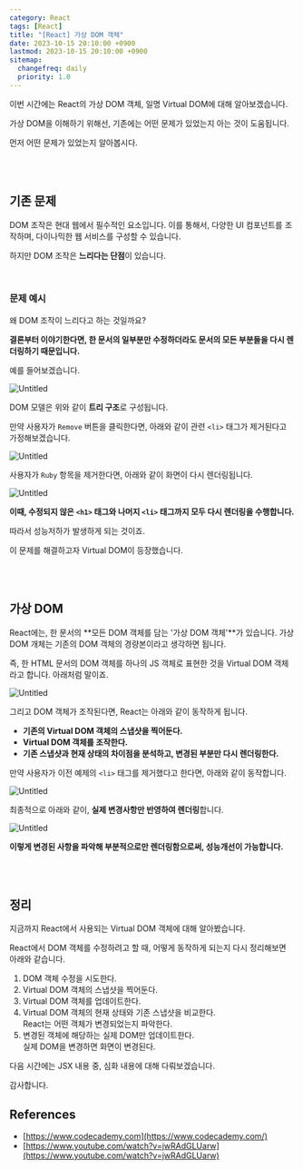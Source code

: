 ```yaml
---
category: React
tags: [React]
title: "[React] 가상 DOM 객체"
date: 2023-10-15 20:10:00 +0900
lastmod: 2023-10-15 20:10:00 +0900
sitemap:
  changefreq: daily
  priority: 1.0
---
```


이번 시간에는 React의 가상 DOM 객체, 일명 Virtual DOM에 대해 알아보겠습니다.

가상 DOM을 이해하기 위해선, 기존에는 어떤 문제가 있었는지 아는 것이 도움됩니다.

먼저 어떤 문제가 있었는지 알아봅시다.

<br/><br/>

## 기존 문제

DOM 조작은 현대 웹에서 필수적인 요소입니다. 이를 통해서, 다양한 UI 컴포넌트를 조작하며, 다이나믹한 웹 서비스를 구성할 수 있습니다.

하지만 DOM 조작은 **느리다는 단점**이 있습니다.

<br/>

### 문제 예시

왜 DOM 조작이 느리다고 하는 것일까요?

**결론부터 이야기한다면, 한 문서의 일부분만 수정하더라도 문서의 모든 부분들을 다시 렌더링하기 때문입니다.**

예를 들어보겠습니다.

![Untitled](/assets/img/2023-10-15-Tech_React_VirtualDOM/Untitled.png)

DOM 모델은 위와 같이 **트리 구조**로 구성됩니다.

만약 사용자가 `Remove` 버튼을 클릭한다면, 아래와 같이 관련 `<li>` 태그가 제거된다고 가정해보겠습니다.

![Untitled](/assets/img/2023-10-15-Tech_React_VirtualDOM/Untitled%201.png)

사용자가 `Ruby` 항목을 제거한다면, 아래와 같이 화면이 다시 렌더링됩니다.

![Untitled](/assets/img/2023-10-15-Tech_React_VirtualDOM/Untitled%202.png)

**이때, 수정되지 않은 `<h1>` 태그와 나머지 `<li>` 태그까지 모두 다시 렌더링을 수행합니다.**

따라서 성능저하가 발생하게 되는 것이죠.

이 문제를 해결하고자 Virtual DOM이 등장했습니다.

<br/><br/>

## 가상 DOM

React에는, 한 문서의 **모든 DOM 객체를 담는 '가상 DOM 객체'**가 있습니다. 가상 DOM 개체는 기존의 DOM 객체의 경량본이라고 생각하면 됩니다.

즉, 한 HTML 문서의 DOM 객체를 하나의 JS 객체로 표현한 것을 Virtual DOM 객체라고 합니다. 아래처럼 말이죠.

![Untitled](/assets/img/2023-10-15-Tech_React_VirtualDOM/Untitled%203.png)

그리고 DOM 객체가 조작된다면, React는 아래와 같이 동작하게 됩니다.

- **기존의 Virtual DOM 객체의 스냅샷을 찍어둔다.**
- **Virtual DOM 객체를 조작한다.**
- **기존 스냅샷과 현재 상태의 차이점을 분석하고, 변경된 부분만 다시 렌더링한다.**

만약 사용자가 이전 예제의 `<li>` 태그를 제거했다고 한다면, 아래와 같이 동작합니다.

![Untitled](/assets/img/2023-10-15-Tech_React_VirtualDOM/Untitled%204.png)

최종적으로 아래와 같이, **실제 변경사항만 반영하여 렌더링**합니다.

![Untitled](/assets/img/2023-10-15-Tech_React_VirtualDOM/Untitled%205.png)

**이렇게 변경된 사항을 파악해 부분적으로만 렌더링함으로써, 성능개선이 가능합니다.**

<br/><br/>

## 정리

지금까지 React에서 사용되는 Virtual DOM 객체에 대해 알아봤습니다.

React에서 DOM 객체를 수정하려고 할 때, 어떻게 동작하게 되는지 다시 정리해보면 아래와 같습니다.

1. DOM 객체 수정을 시도한다.
2. Virtual DOM 객체의 스냅샷을 찍어둔다.
3. Virtual DOM 객체를 업데이트한다.
4. Virtual DOM 객체의 현재 상태와 기존 스냅샷을 비교한다.  
   React는 어떤 객체가 변경되었는지 파악한다.
5. 변경된 객체에 해당하는 실제 DOM만 업데이트한다.  
   실제 DOM을 변경하면 화면이 변경된다.

다음 시간에는 JSX 내용 중, 심화 내용에 대해 다뤄보겠습니다.

감사합니다.

## References

- [https://www.codecademy.com](https://www.codecademy.com/)
- [https://www.youtube.com/watch?v=jwRAdGLUarw](https://www.youtube.com/watch?v=jwRAdGLUarw)
